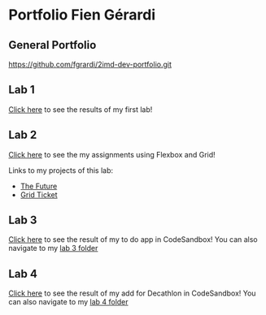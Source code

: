 # Portfolio Fien Gérardi

## General Portfolio
https://github.com/fgrardi/2imd-dev-portfolio.git

## Lab 1
[Click here](https://github.com/fgrardi/2imd-dev-portfolio/tree/main/lab1%20-%20git) to see the results of my first lab!

## Lab 2
[Click here](https://github.com/fgrardi/2imd-dev-portfolio/tree/main/lab2) to see the my assignments using Flexbox and Grid!

Links to my projects of this lab:
- [The Future](https://codesandbox.io/s/thefuture-s31q1)
- [Grid Ticket](https://codesandbox.io/s/gridticket-hllnx?file=/index.html)

## Lab 3
[Click here](https://codesandbox.io/s/to-do-app-lab-3-fbmp7) to see the result of my to do app in CodeSandbox! You can also navigate to my [lab 3 folder](https://github.com/fgrardi/2imd-dev-portfolio/tree/main/lab3)

## Lab 4
[Click here](https://codesandbox.io/s/app-prototype-bths9) to see the result of my add for Decathlon in CodeSandbox! You can also navigate to my [lab 4 folder](https://github.com/fgrardi/2imd-dev-portfolio/tree/main/lab4)
